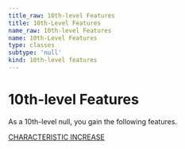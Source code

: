 ```yaml
---
title_raw: 10th-level Features
title: 10th-Level Features
name_raw: 10th-level Features
name: 10th-Level Features
type: classes
subtype: 'null'
kind: 10th-level features
---
```


# 10th-level Features

As a 10th-level null, you gain the following features.

[CHARACTERISTIC INCREASE](./Characteristic%20Increase.md)
